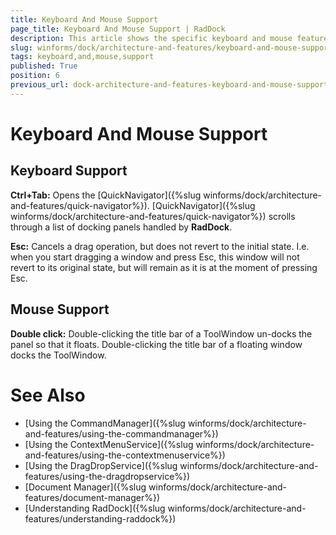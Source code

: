 ```yaml
---
title: Keyboard And Mouse Support
page_title: Keyboard And Mouse Support | RadDock
description: This article shows the specific keyboard and mouse features. 
slug: winforms/dock/architecture-and-features/keyboard-and-mouse-support
tags: keyboard,and,mouse,support
published: True
position: 6
previous_url: dock-architecture-and-features-keyboard-and-mouse-support
---
```


# Keyboard And Mouse Support
 
## Keyboard Support

__Ctrl+Tab:__ Opens the [QuickNavigator]({%slug winforms/dock/architecture-and-features/quick-navigator%}). [QuickNavigator]({%slug winforms/dock/architecture-and-features/quick-navigator%}) scrolls through a list of docking panels handled by __RadDock__.

__Esc:__ Cancels a drag operation, but does not revert to the initial state. I.e. when you start dragging a window and press Esc, this window will not revert to its original state, but will remain as it is at the moment of pressing Esc.
        

## Mouse Support

__Double click:__ Double-clicking the title bar of a ToolWindow un-docks the panel so that it floats. Double-clicking the title bar of a floating window docks the ToolWindow.

# See Also

* [Using the CommandManager]({%slug winforms/dock/architecture-and-features/using-the-commandmanager%})     
* [Using the ContextMenuService]({%slug winforms/dock/architecture-and-features/using-the-contextmenuservice%})
* [Using the DragDropService]({%slug winforms/dock/architecture-and-features/using-the-dragdropservice%}) 
* [Document Manager]({%slug winforms/dock/architecture-and-features/document-manager%})   
* [Understanding RadDock]({%slug winforms/dock/architecture-and-features/understanding-raddock%})
